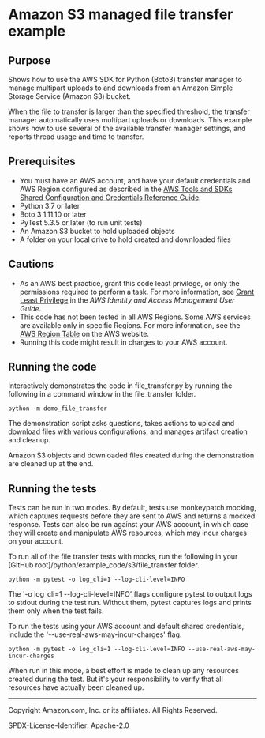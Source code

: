 # Amazon S3 managed file transfer example

## Purpose

Shows how to use the AWS SDK for Python (Boto3) transfer manager to manage multipart
uploads to and downloads from an Amazon Simple Storage Service (Amazon S3) bucket.

When the file to transfer is larger than the specified threshold, the transfer
manager automatically uses multipart uploads or downloads. This example
shows how to use several of the available transfer manager settings, and reports
thread usage and time to transfer.

## Prerequisites

- You must have an AWS account, and have your default credentials and AWS Region
  configured as described in the [AWS Tools and SDKs Shared Configuration and
  Credentials Reference Guide](https://docs.aws.amazon.com/credref/latest/refdocs/creds-config-files.html).
- Python 3.7 or later
- Boto 3 1.11.10 or later
- PyTest 5.3.5 or later (to run unit tests)
- An Amazon S3 bucket to hold uploaded objects
- A folder on your local drive to hold created and downloaded files

## Cautions

- As an AWS best practice, grant this code least privilege, or only the 
  permissions required to perform a task. For more information, see 
  [Grant Least Privilege](https://docs.aws.amazon.com/IAM/latest/UserGuide/best-practices.html#grant-least-privilege) 
  in the *AWS Identity and Access Management 
  User Guide*.
- This code has not been tested in all AWS Regions. Some AWS services are 
  available only in specific Regions. For more information, see the 
  [AWS Region Table](https://aws.amazon.com/about-aws/global-infrastructure/regional-product-services/)
  on the AWS website.
- Running this code might result in charges to your AWS account.

## Running the code

Interactively demonstrates the code in file_transfer.py by running the following
in a command window in the file_transfer folder.

    python -m demo_file_transfer

The demonstration script asks questions, takes actions to upload and download
files with various configurations, and manages artifact creation and cleanup.

Amazon S3 objects and downloaded files created during the demonstration are cleaned 
up at the end.

## Running the tests

Tests can be run in two modes. By default, tests use monkeypatch mocking,
which captures requests before they are sent to AWS and returns a mocked response.
Tests can also be run against your AWS account, in which case they will create and 
manipulate AWS resources, which may incur charges on your account.

To run all of the file transfer tests with mocks, run the following in
your [GitHub root]/python/example_code/s3/file_transfer folder.

    python -m pytest -o log_cli=1 --log-cli-level=INFO

The '-o log_cli=1 --log-cli-level=INFO' flags configure pytest to output
logs to stdout during the test run. Without them, pytest captures logs and prints
them only when the test fails.

To run the tests using your AWS account and default shared credentials, include the
'--use-real-aws-may-incur-charges' flag.

    python -m pytest -o log_cli=1 --log-cli-level=INFO --use-real-aws-may-incur-charges

When run in this mode, a best effort is made to clean up any resources created during 
the test. But it's your responsibility to verify that all resources have actually 
been cleaned up.

---
Copyright Amazon.com, Inc. or its affiliates. All Rights Reserved.

SPDX-License-Identifier: Apache-2.0
